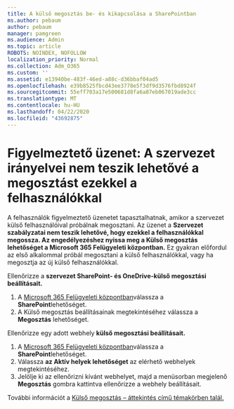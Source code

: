 ```yaml
---
title: A külső megosztás be- és kikapcsolása a SharePointban
ms.author: pebaum
author: pebaum
manager: pamgreen
ms.audience: Admin
ms.topic: article
ROBOTS: NOINDEX, NOFOLLOW
localization_priority: Normal
ms.collection: Adm_O365
ms.custom: ''
ms.assetid: e13940be-483f-46ed-a88c-d36bbaf04ad5
ms.openlocfilehash: e39b8525fbcd43ee3778e5f3df9d3576fbd8924f
ms.sourcegitcommit: 55eff703a17e500681d8fa6a87eb067019ade3cc
ms.translationtype: MT
ms.contentlocale: hu-HU
ms.lasthandoff: 04/22/2020
ms.locfileid: "43692875"
---
```

# <a name="warning-message-your-organizations-policies-dont-allow-you-to-share-with-these-users"></a>Figyelmeztető üzenet: A szervezet irányelvei nem teszik lehetővé a megosztást ezekkel a felhasználókkal

A felhasználók figyelmeztető üzenetet tapasztalhatnak, amikor a szervezet külső felhasználóival próbálnak megosztani. Az üzenet a **Szervezet szabályzatai nem teszik lehetővé, hogy ezekkel a felhasználókkal megossza. Az engedélyezéshez nyissa meg a Külső megosztás lehetőséget a Microsoft 365 Felügyeleti központban.** Ez gyakran előfordul az első alkalommal próbál megosztani a külső felhasználókkal, vagy ha megosztja az új külső felhasználókkal.

Ellenőrizze a **szervezet SharePoint- és OneDrive-külső megosztási beállításait.**

1. A [Microsoft 365 Felügyeleti központban](https://admin.microsoft.com/AdminPortal/Home#/homepage">https://admin.microsoft.com/)válassza a **SharePoint**lehetőséget.
3. A Külső megosztás beállításainak megtekintéséhez válassza a **Megosztás** lehetőséget.

Ellenőrizze egy adott webhely **külső megosztási beállításait.**

1. A [Microsoft 365 Felügyeleti központban](https://admin.microsoft.com/AdminPortal/Home#/homepage">https://admin.microsoft.com/)válassza a **SharePoint**lehetőséget.
2. Válassza **az Aktív helyek lehetőséget** az elérhető webhelyek megtekintéséhez.
3. Jelölje ki az ellenőrizni kívánt webhelyet, majd a menüsorban megjelenő **Megosztás** gombra kattintva ellenőrizze a webhely beállításait.

További információt a [Külső megosztás – áttekintés című témakörben talál.](https://docs.microsoft.com/sharepoint/external-sharing-overview)